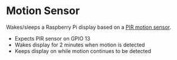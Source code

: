 # Motion Sensor

Wakes/sleeps a Raspberry Pi display based on a [PIR motion sensor](https://www.amazon.com/gp/product/B0177V3A6U).

* Expects PIR sensor on GPIO 13
* Wakes display for 2 minutes when motion is detected
* Keeps display on while motion continues to be detected
